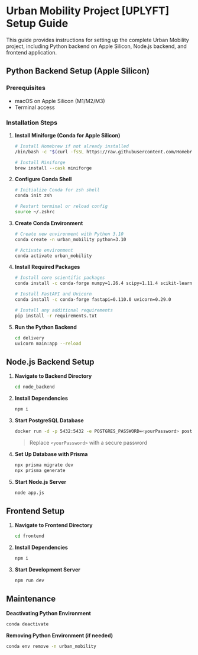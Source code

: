 
# Urban Mobility Project [UPLYFT] Setup Guide

This guide provides instructions for setting up the complete Urban Mobility project, including Python backend on Apple Silicon, Node.js backend, and frontend application.

## Python Backend Setup (Apple Silicon)

### Prerequisites
- macOS on Apple Silicon (M1/M2/M3)
- Terminal access

### Installation Steps

1. **Install Miniforge (Conda for Apple Silicon)**
   ```bash
   # Install Homebrew if not already installed
   /bin/bash -c "$(curl -fsSL https://raw.githubusercontent.com/Homebrew/install/HEAD/install.sh)"
   
   # Install Miniforge
   brew install --cask miniforge
   ```

2. **Configure Conda Shell**
   ```bash
   # Initialize Conda for zsh shell
   conda init zsh
   
   # Restart terminal or reload config
   source ~/.zshrc
   ```

3. **Create Conda Environment**
   ```bash
   # Create new environment with Python 3.10
   conda create -n urban_mobility python=3.10
   
   # Activate environment
   conda activate urban_mobility
   ```

4. **Install Required Packages**
   ```bash
   # Install core scientific packages
   conda install -c conda-forge numpy=1.26.4 scipy=1.11.4 scikit-learn=1.4.1 pydantic=2.6.1 requests=2.31.0
   
   # Install FastAPI and Uvicorn
   conda install -c conda-forge fastapi=0.110.0 uvicorn=0.29.0
   
   # Install any additional requirements
   pip install -r requirements.txt
   ```

5. **Run the Python Backend**
   ```bash
   cd delivery
   uvicorn main:app --reload
   ```

## Node.js Backend Setup

1. **Navigate to Backend Directory**
   ```bash
   cd node_backend
   ```

2. **Install Dependencies**
   ```bash
   npm i
   ```

3. **Start PostgreSQL Database**
   ```bash
   docker run -d -p 5432:5432 -e POSTGRES_PASSWORD=<yourPassword> postgres
   ```
   > Replace `<yourPassword>` with a secure password

4. **Set Up Database with Prisma**
   ```bash
   npx prisma migrate dev
   npx prisma generate
   ```

5. **Start Node.js Server**
   ```bash
   node app.js
   ```

## Frontend Setup

1. **Navigate to Frontend Directory**
   ```bash
   cd frontend
   ```

2. **Install Dependencies**
   ```bash
   npm i
   ```

3. **Start Development Server**
   ```bash
   npm run dev
   ```

## Maintenance

**Deactivating Python Environment**
```bash
conda deactivate
```

**Removing Python Environment (if needed)**
```bash
conda env remove -n urban_mobility
```
